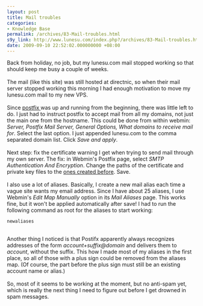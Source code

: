 ```yaml
---
layout: post
title: Mail troubles
categories:
- Knowledge Base
permalink: /archives/83-Mail-troubles.html
s9y_link: http://www.lunesu.com/index.php?/archives/83-Mail-troubles.html
date: 2009-09-10 22:52:02.000000000 +08:00
---
```

Back from holiday, no job, but my lunesu.com mail stopped working so that should keep me busy a couple of weeks.<br />
<br />
The mail (like this site) was still hosted at directnic, so when their mail server stopped working this morning I had enough motivation to move my lunesu.com mail to my new VPS.<br />
<br />
Since <a href="http://www.postfix.org/" title="The Postfix mail server">postfix </a>was up and running from the beginning, there was little left to do. I just had to instruct postfix to accept mail from all my domains, not just the main one from the hostname. This could be done from within webmin: <em>Server, Postfix Mail Server, General Options, What domains to receive mail for</em>. Select the last option. I just appended lunesu.com to the comma separated domain list. Click <em>Save and apply</em>.<br />
<br />
Next step: fix the certificate warning I get when trying to send mail through my own server. The fix: in Webmin's Postfix page, select <em>SMTP Authentication And Encryption</em>. Change the paths of the certificate and private key files to the <a href="http://lunesu.com/index.php?/archives/80-Creating-my-own-keys.html" title="Creating my own keys">ones created before</a>. Save.<br />
<br />
I also use a lot of aliases. Basically, I create a new mail alias each time a vague site wants my email address. Since I have about 25 aliases, I use Webmin's <em>Edit Map Manually</em> option in its <em>Mail Aliases</em> page. This works fine, but it won't be applied automatically after save! I had to run the following command as root for the aliases to start working:<br />
```
newaliases
```
<br />
Another thing I noticed is that Postifx apparently always recognizes addresses of the form <em>account+suffix@domain</em> and delivers them to <em>account</em>, without the suffix. This how I made most of my aliases in the first place, so all of those with a plus sign could be removed from the aliases map. (Of course, the part before the plus sign must still be an existing account name or alias.)<br />
<br />
So, most of it seems to be working at the moment, but no anti-spam yet, which is really the next thing I need to figure out before I get drowned in spam messages.
